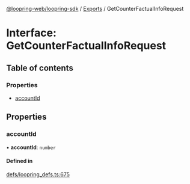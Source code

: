 [@loopring-web/loopring-sdk](../README.md) / [Exports](../modules.md) / GetCounterFactualInfoRequest

# Interface: GetCounterFactualInfoRequest

## Table of contents

### Properties

- [accountId](GetCounterFactualInfoRequest.md#accountid)

## Properties

### accountId

• **accountId**: `number`

#### Defined in

[defs/loopring_defs.ts:675](https://github.com/Loopring/loopring_sdk/blob/532648f/src/defs/loopring_defs.ts#L675)
